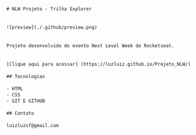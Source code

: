     # NLW Projeto - Trilha Explorer


    ![preview](./.github/preview.png)


    Projeto desenvolvido do evento Next Level Week do Rocketseat.


    [Clique aqui para acessar] (https://luzluiz.github.io/Projeto_NLW/)

    ## Tecnologias

    - HTML
    - CSS
    - GIT E GITHUB

    ## Contato

    luizluzsf@gmail.com
